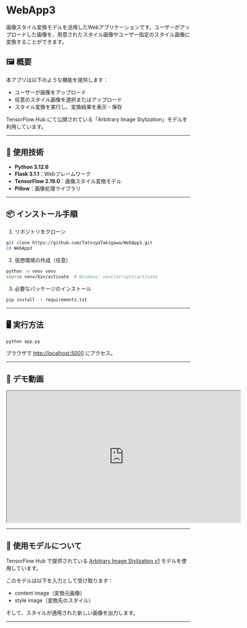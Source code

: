 # WebApp3

画像スタイル変換モデルを活用したWebアプリケーションです。ユーザーがアップロードした画像を、用意されたスタイル画像やユーザー指定のスタイル画像に変換することができます。

## 🖼️ 概要

本アプリは以下のような機能を提供します：

- ユーザーが画像をアップロード
- 任意のスタイル画像を選択またはアップロード
- スタイル変換を実行し、変換結果を表示・保存

TensorFlow Hub にて公開されている「Arbitrary Image Stylization」モデルを利用しています。

---

## 🚀 使用技術

- **Python 3.12.6**
- **Flask 3.1.1**：Webフレームワーク
- **TensorFlow 2.19.0**：画像スタイル変換モデル
- **Pillow**：画像処理ライブラリ

---

## 📦 インストール手順

1. リポジトリをクローン

```bash
git clone https://github.com/TatsuyaTakigawa/WebApp3.git
cd WebApp3
```

2. 仮想環境の作成（任意）

```bash
python -m venv venv
source venv/bin/activate  # Windows: venv\Scripts\activate
```

3. 必要なパッケージのインストール

```bash
pip install -r requirements.txt
```

---

## 🖥️ 実行方法

```bash
python app.py
```

ブラウザで [http://localhost:5000](http://localhost:5000) にアクセス。

---

## 🎥 デモ動画

<iframe src="https://drive.google.com/file/d/1nSPqH5NagnduPHmcekPDmSk4k--dPyc1/preview" width="640" height="360" allow="autoplay"></iframe>

---

## 🧠 使用モデルについて

TensorFlow Hub で提供されている [Arbitrary Image Stylization v1](https://www.kaggle.com/models/google/arbitrary-image-stylization-v1/code) モデルを使用しています。

このモデルは以下を入力として受け取ります：

- content image（変換元画像）
- style image（変換先のスタイル）

そして、スタイルが適用された新しい画像を出力します。

---
